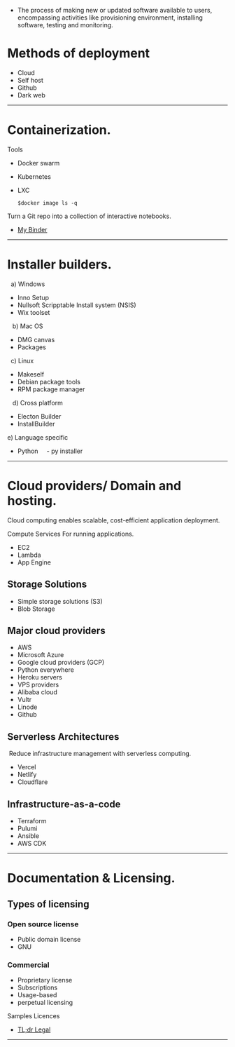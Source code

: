 - The process of making new or updated software available to users, encompassing activities like provisioning environment, installing software, testing and monitoring.


# Methods of deployment 
- Cloud
- Self host
- Github
- Dark web




-----------------------------------------------------------------


# Containerization.    

Tools
- Docker swarm
- Kubernetes
- LXC


      $docker image ls -q


Turn a Git repo into a collection of interactive notebooks. 
- [My Binder](https://mybinder.org)



-----------------------------------------------------------

# Installer builders.

  a) Windows 
- Inno Setup
- Nullsoft Scripptable Install system (NSIS)
- Wix toolset

   b) Mac OS
- DMG canvas
- Packages

  c) Linux
- Makeself
- Debian package tools
- RPM package manager

   d) Cross platform
- Electon Builder
- InstallBuilder

e) Language specific 
- Python
    - py installer



-----------------------------------------------------------------


# Cloud providers/ Domain and hosting. 

Cloud computing enables scalable, cost-efficient application deployment. 

Compute Services For running applications.
- EC2
- Lambda
- App Engine




## Storage Solutions
- Simple storage solutions (S3)
- Blob Storage



## Major cloud providers
- AWS
- Microsoft Azure
- Google cloud providers (GCP)
- Python everywhere 
- Heroku servers
- VPS providers
- Alibaba cloud 
- Vultr
- Linode
- Github


## Serverless Architectures
 Reduce infrastructure management with serverless computing.
- Vercel
- Netlify
- Cloudflare 


## Infrastructure-as-a-code
- Terraform
- Pulumi
- Ansible 
- AWS CDK





-----------------------------------------------------------------

# Documentation & Licensing.

## Types of licensing 

### Open source license 

- Public domain license
- GNU
   
### Commercial 

- Proprietary license
- Subscriptions
- Usage-based
- perpetual licensing


Samples Licences 
- [TL;dr Legal](https://tldrlegal.com/)

--------------------------------------------






